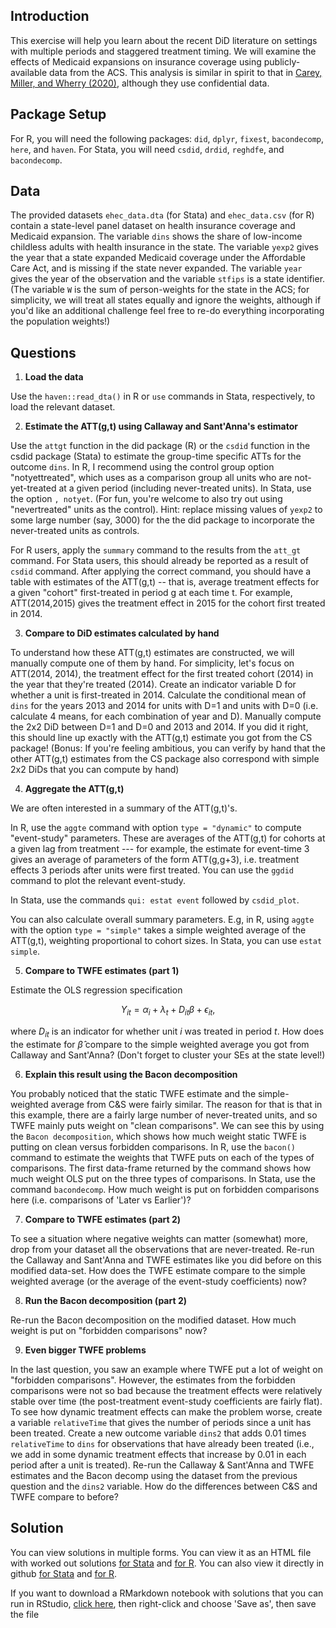 
## Introduction

This exercise will help you learn about the recent DiD literature on settings with multiple periods and staggered treatment timing. We will examine the effects of Medicaid expansions on insurance coverage using publicly-available data from the ACS. This analysis is similar in spirit to that in [Carey, Miller, and Wherry (2020)](https://www.dropbox.com/s/mgunjcebpgnb939/Carey-et-al.pdf?dl=0), although they use confidential data.

## Package Setup 

For R, you will need the following packages: `did`, `dplyr`, `fixest`, `bacondecomp`, `here`, and `haven`. For Stata, you will need `csdid`, `drdid`, `reghdfe`, and `bacondecomp`.


## Data

The provided datasets `ehec_data.dta` (for Stata) and `ehec_data.csv` (for R) contain a state-level panel dataset on health insurance coverage and Medicaid expansion. The variable `dins` shows the share of low-income childless adults with health insurance in the state. The variable `yexp2` gives the year that a state expanded Medicaid coverage under the Affordable Care Act, and is missing if the state never expanded. The variable `year` gives the year of the observation and the variable `stfips` is a state identifier. (The variable `W` is the sum of person-weights for the state in the ACS; for simplicity, we will treat all states equally and ignore the weights, although if you'd like an additional challenge feel free to re-do everything incorporating the population weights!)

## Questions

1.  **Load the data**

Use the `haven::read_dta()` in R or `use` commands in Stata, respectively, to load the relevant dataset.


2.  **Estimate the ATT(g,t) using Callaway and Sant'Anna's estimator**

Use the `attgt` function in the did package (R) or the `csdid` function in the csdid package (Stata) to estimate the group-time specific ATTs for the outcome `dins`. In R, I recommend using the control group option "notyettreated", which uses as a comparison group all units who are not-yet-treated at a given period (including never-treated units). In Stata, use the option `, notyet`. (For fun, you're welcome to also try out using "nevertreated" units as the control). Hint: replace missing values of `yexp2` to some large number (say, 3000) for the the did package to incorporate the never-treated units as controls.


For R users, apply the `summary` command to the results from the `att_gt` command. For Stata users, this should already be reported as a result of `csdid` command. After applying the correct command, you should have a table with estimates of the ATT(g,t) -- that is, average treatment effects for a given "cohort" first-treated in period g at each time t. For example, ATT(2014,2015) gives the treatment effect in 2015 for the cohort first treated in 2014.


3.  **Compare to DiD estimates calculated by hand**

To understand how these ATT(g,t) estimates are constructed, we will manually compute one of them by hand. For simplicity, let's focus on ATT(2014, 2014), the treatment effect for the first treated cohort (2014) in the year that they're treated (2014). Create an indicator variable D for whether a unit is first-treated in 2014. Calculate the conditional mean of `dins` for the years 2013 and 2014 for units with D=1 and units with D=0 (i.e. calculate 4 means, for each combination of year and D). Manually compute the 2x2 DiD between D=1 and D=0 and 2013 and 2014. If you did it right, this should line up exactly with the ATT(g,t) estimate you got from the CS package! (Bonus: If you're feeling ambitious, you can verify by hand that the other ATT(g,t) estimates from the CS package also correspond with simple 2x2 DiDs that you can compute by hand)

4.  **Aggregate the ATT(g,t)**

We are often interested in a summary of the ATT(g,t)'s. 

In R, use the `aggte` command with option `type = "dynamic"` to compute "event-study" parameters. These are averages of the ATT(g,t) for cohorts at a given lag from treatment --- for example, the estimate for event-time 3 gives an average of parameters of the form ATT(g,g+3), i.e. treatment effects 3 periods after units were first treated. You can use the `ggdid` command to plot the relevant event-study. 

In Stata, use the commands `qui: estat event` followed by `csdid_plot`. 

You can also calculate overall summary parameters. E.g, in R, using `aggte` with the option `type = "simple"` takes a simple weighted average of the ATT(g,t), weighting proportional to cohort sizes. In Stata, you can use `estat simple`.

5.  **Compare to TWFE estimates (part 1)**

Estimate the OLS regression specification 

$$
Y_{it} = \alpha_i + \lambda_t + D_{it} \beta +\epsilon_{it},
$$

where  $D_{it}$  is an indicator for whether unit $i$ was treated in period $t$. How does the estimate for
$\hat{\beta}$ compare to the simple weighted average you got from Callaway and Sant'Anna? (Don't forget to cluster your SEs at the state level!)

6.  **Explain this result using the Bacon decomposition**

You probably noticed that the static TWFE estimate and the simple-weighted average from C&S were fairly similar. The reason for that is that in this example, there are a fairly large number of never-treated units, and so TWFE mainly puts weight on "clean comparisons". We can see this by using the `Bacon decomposition`, which shows how much weight static TWFE is putting on clean versus forbidden comparisons. In R, use the `bacon()` command to estimate the weights that TWFE puts on each of the types of comparisons. The first data-frame returned by the command shows how much weight OLS put on the three types of comparisons. In Stata, use the command `bacondecomp`. How much weight is put on forbidden comparisons here (i.e. comparisons of 'Later vs Earlier')?




7.  **Compare to TWFE estimates (part 2)**

To see a situation where negative weights can matter (somewhat) more, drop from your dataset all the observations that are never-treated. Re-run the Callaway and Sant'Anna and TWFE estimates like you did before on this modified data-set. How does the TWFE estimate compare to the simple weighted average (or the average of the event-study coefficients) now?



8.  **Run the Bacon decomposition (part 2)**

Re-run the Bacon decomposition on the modified dataset. How much weight is put on "forbidden comparisons" now?




9.  **Even bigger TWFE problems**

In the last question, you saw an example where TWFE put a lot of weight on "forbidden comparisons". However, the estimates from the forbidden comparisons were not so bad because the treatment effects were relatively stable over time (the post-treatment event-study coefficients are fairly flat). To see how dynamic treatment effects can make the problem worse, create a variable `relativeTime` that gives the number of periods since a unit has been treated. Create a new outcome variable `dins2` that adds 0.01 times `relativeTime` to `dins` for observations that have already been treated (i.e., we add in some dynamic treatment effects that increase by 0.01 in each period after a unit is treated). Re-run the Callaway & Sant'Anna and TWFE estimates and the Bacon decomp using the dataset from the previous question and the `dins2` variable. How do the differences between C&S and TWFE compare to before?



## Solution

You can view solutions in multiple forms. You can view it as an HTML file with worked out solutions [for Stata](https://raw.githack.com/Mixtape-Sessions/Advanced-DID/main/Exercises/Exercise-1/Solutions/medicaid-analysis-solutions-stata.html) and [for R](https://raw.githack.com/Mixtape-Sessions/Advanced-DID/main/Exercises/Exercise-1/Solutions/medicaid-analysis-solutions-R.html). You can also view it directly in github [for Stata](https://github.com/Mixtape-Sessions/Advanced-DID/blob/main/Exercises/Exercise-1/Solutions/medicaid-analysis-solutions-stata.md) and [for R](https://github.com/Mixtape-Sessions/Advanced-DID/blob/main/Exercises/Exercise-1/Solutions/medicaid-analysis-solutions-R.md). 

If you want to download a RMarkdown notebook with solutions that you can run in RStudio, [click here](https://raw.githubusercontent.com/Mixtape-Sessions/Advanced-DID/main/Exercises/Exercise-1/Solutions/medicaid-analysis-solutions-R.Rmd), then right-click and choose 'Save as', then save the file
